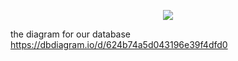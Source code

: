 <p align="center">
  <img src="https://user-images.githubusercontent.com/68219912/162333328-476844d5-00a3-4340-a651-bb41058166ef.png">
</p>


the diagram for our database
https://dbdiagram.io/d/624b74a5d043196e39f4dfd0
